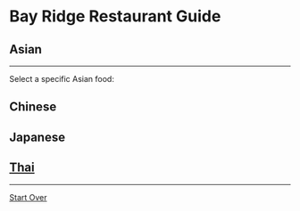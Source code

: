 # Bay Ridge Restaurant Guide
## Asian
---
Select a specific Asian food:
## Chinese
## Japanese
## [Thai](../thai.md)
---
[Start Over](../home.md)